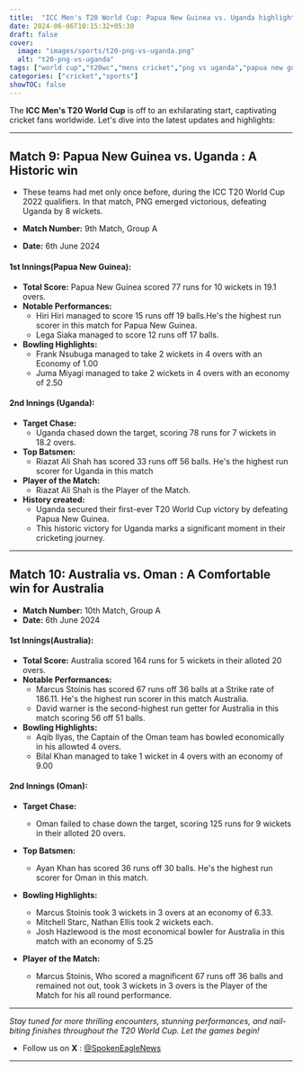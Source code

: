 ```yaml
---
title:  "ICC Men's T20 World Cup: Papua New Guinea vs. Uganda highlights"
date: 2024-06-06T10:15:32+05:30
draft: false
cover:
  image: "images/sports/t20-png-vs-uganda.png"
  alt: "t20-png-vs-uganda"
tags: ["world cup","t20wc","mens cricket","png vs uganda","papua new guinea vs uganda", "australia vs oman"]
categories: ["cricket","sports"]
showTOC: false
---
```


The **ICC Men's T20 World Cup** is off to an exhilarating start, captivating cricket fans worldwide. Let's dive into the latest updates and highlights:

---

## Match 9: Papua New Guinea vs. Uganda : A Historic win

- These teams had met only once before, during the ICC T20 World Cup 2022 qualifiers. In that match, PNG emerged victorious, defeating Uganda by 8 wickets.


- **Match Number:** 9th Match, Group A
- **Date:** 6th June 2024

#### **1st Innings(Papua New Guinea):**
- **Total Score:** Papua New Guinea scored 77 runs for 10 wickets in 19.1 overs.
- **Notable Performances:**
    - Hiri Hiri managed to score 15 runs off 19 balls.He's the highest run scorer in this match for Papua New Guinea.
    - Lega Siaka managed to score 12 runs off 17 balls.
- **Bowling Highlights:**
    - Frank Nsubuga managed to take 2 wickets in 4 overs with an Economy of 1.00
    - Juma Miyagi managed to take 2 wickets in 4 overs with an economy of 2.50

#### **2nd Innings (Uganda):**
- **Target Chase:**
    - Uganda chased down the target, scoring 78 runs for 7 wickets in 18.2 overs.
- **Top Batsmen:**
    - Riazat Ali Shah has scored 33 runs off 56 balls. He's the highest run scorer for Uganda in this match
- **Player of the Match:**
    - Riazat Ali Shah is the Player of the Match.
- **History created:**
    - Uganda secured their first-ever T20 World Cup victory by defeating Papua New Guinea.
    - This historic victory for Uganda marks a significant moment in their cricketing journey.

---

## Match 10: Australia vs. Oman : A Comfortable win for Australia

- **Match Number:** 10th Match, Group A
- **Date:** 6th June 2024

#### **1st Innings(Australia):**
- **Total Score:** Australia scored 164 runs for 5 wickets in their alloted 20 overs.
- **Notable Performances:**
    - Marcus Stoinis has scored 67 runs off 36 balls at a Strike rate of 186.11. He's the highest run scorer in this match Australia.
    - David warner is the second-highest run getter for Australia in this match scoring 56 off 51 balls.
- **Bowling Highlights:**
    - Aqib Ilyas, the Captain of the Oman team has bowled economically in his allowted 4 overs.
    - Bilal Khan managed to take 1 wicket in 4 overs with an economy of 9.00

#### **2nd Innings (Oman):**
- **Target Chase:**
    - Oman failed to chase down the target, scoring 125 runs for 9 wickets in their alloted 20 overs.
- **Top Batsmen:**
    - Ayan Khan has scored 36 runs off 30 balls. He's the highest run scorer for Oman in this match.
- **Bowling Highlights:**
    - Marcus Stoinis took 3 wickets in 3 overs at an economy of 6.33.
    - Mitchell Starc, Nathan Ellis took 2 wickets each.
    - Josh Hazlewood is the most economical bowler for Australia in this match with an economy of 5.25

    
- **Player of the Match:**
    - Marcus Stoinis, Who scored a magnificent 67 runs off 36 balls and remained not out, took 3 wickets in 3 overs is the Player of the Match for his all round performance.

---

_Stay tuned for more thrilling encounters, stunning performances, and nail-biting finishes throughout the T20 World Cup. Let the games begin!_
- Follow us on **X** : [@SpokenEagleNews](https://x.com/SpokenEagleNews?t=YP2NMSxVIYUbD9VoQukz8g&s=08)

---